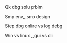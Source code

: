 Qk dbg solu prblm


Smp env,,,smp design

Step dbg online  vs log debg

Win vs linux  ,,,gui vs cli


